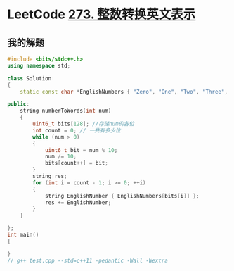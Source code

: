 # LeetCode [273. 整数转换英文表示](https://leetcode-cn.com/problems/integer-to-english-words/)



## 我的解题



```C++
#include <bits/stdc++.h>
using namespace std;

class Solution
{
	static const char *EnglishNumbers { "Zero", "One", "Two", "Three", "Four", "Five", "Six", "Seven", "Eight", "Nine" };

public:
	string numberToWords(int num)
	{
		uint6_t bits[128]; //存储num的各位
		int count = 0; // 一共有多少位
		while (num > 0)
		{
			uint6_t bit = num % 10;
			num /= 10;
			bits[count++] = bit;
		}
		string res;
		for (int i = count - 1; i >= 0; ++i)
		{
			string EnglishNumber { EnglishNumbers[bits[i]] };
			res += EnglishNumber;
		}
	}

};
int main()
{

}
// g++ test.cpp --std=c++11 -pedantic -Wall -Wextra

```

